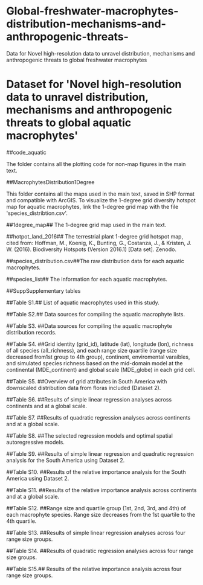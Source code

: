 # Global-freshwater-macrophytes-distribution-mechanisms-and-anthropogenic-threats-
Data for Novel high-resolution data to unravel distribution, mechanisms and anthropogenic threats to global freshwater macrophytes
# Dataset for 'Novel high-resolution data to unravel distribution, mechanisms and anthropogenic threats to global aquatic macrophytes'

##code_aquatic

The folder contains all the plotting code for non-map figures in the main text.

##MacrophytesDistribution1Degree

This folder contains all the maps used in the main text, saved in ​​SHP format​​ and compatible with ​​ArcGIS​​. To visualize the ​​1-degree grid diversity hotspot map for aquatic macrophytes​​, link the 1-degree grid map with the file ​​'species_distribtion.csv'​​. 

##1degree_map## The 1-degree grid map used in the main text.

##hotpot_land_2016## The terrestrial plant 1-degree grid hotspot map, cited from:
​​Hoffman, M., Koenig, K., Bunting, G., Costanza, J., & Kristen, J. W.​​ (2016). Biodiversity Hotspots (Version 2016.1) [Data set]. Zenodo.

##species_distribution.csv##The raw distribution data for each aquatic macrophytes.

##species_list## The information for each aquatic macrophytes.


##SuppSupplementary tables

##Table S1.## List of aquatic macrophytes used in this study.

##Table S2.## Data sources for compiling the aquatic macrophyte lists.

##Table S3. ##Data sources for compiling the aquatic macrophyte distribution records.

##Table S4. ##Grid identity (grid_id), latitude (lat), longitude (lon), richness of all species (all_richness), and each range size quartile (range size decreased from1st group to 4th group), continent, enviromental varaibles, and simulated species richness based on the mid-domain model at the continental (MDE_continent) and global scale (MDE_globe) in each grid cell.

##Table S5. ##Overview of grid attributes in South America with downscaled distribution data from floras included (Dataset 2).

##Table S6. ##Results of simple linear regression analyses across continents and at a global scale.

##Table S7. ##Results of quadratic regression analyses across continents and at a global scale.

##Table S8. ##The selected regression models and optimal spatial autoregressive models.

##Table S9. ##Results of simple linear regression and quadratic regression analysis for the South America using Dataset 2.

##Table S10. ##Results of the relative importance analysis for the South America using Dataset 2.

##Table S11. ##Results of the relative importance analysis across continents and at a global scale.

##Table S12. ##Range size and quartile group (1st, 2nd, 3rd, and 4th) of each macrophyte species. Range size decreases from the 1st quartile to the 4th quartile.

##Table S13. ##Results of simple linear regression analyses across four range size groups.

##Table S14. ##Results of quadratic regression analyses across four range size groups.

##Table S15.## Results of the relative importance analysis across four range size groups.

